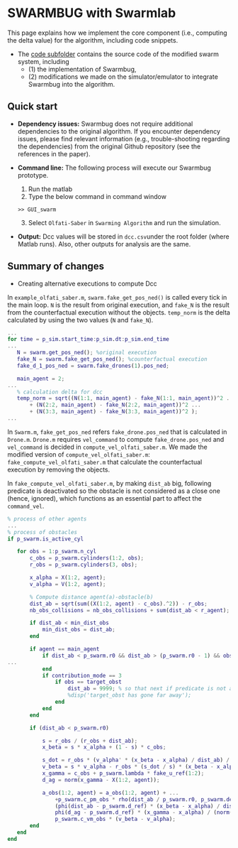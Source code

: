 # SWARMBUG with Swarmlab

This page explains how we implement the core component (i.e., computing the delta value) for the algorithm, including code snippets.

- The [code subfolder](./code) contains the source code of the modified swarm system, including
  - (1) the implementation of Swarmbug,
  - (2) modifications we made on the simulator/emulator to integrate Swarmbug into the algorithm.

## Quick start

- **Dependency issues:** Swarmbug does not require additional dependencies to the original algorithm. If you encounter dependency issues, please find relevant information (e.g., trouble-shooting regarding the dependencies) from the original Github repository (see the references in the paper).
- **Command line:** The following process will execute our Swarmbug prototype.

  1. Run the matlab
  2. Type the below command in command window

  ```
  >> GUI_swarm
  ```

  3. Select `Olfati-Saber` in `Swarming Algorithm` and run the simulation.

- **Output:** Dcc values will be stored in `dcc.csv`under the root folder (where Matlab runs). Also, other outputs for analysis are the same.

## Summary of changes

- Creating alternative executions to compute Dcc

In `example_olfati_saber.m`, `swarm.fake_get_pos_ned()` is called every tick in the main loop. `N` is the result from original execution, and `fake_N` is the result from the counterfactual execution without the objects. `temp_norm` is the delta calculated by using the two values (`N` and `fake_N`).

```matlab
...
for time = p_sim.start_time:p_sim.dt:p_sim.end_time
...
   N = swarm.get_pos_ned(); %original execution
   fake_N = swarm.fake_get_pos_ned(); %counterfactual execution
   fake_d_1_pos_ned = swarm.fake_drones(1).pos_ned;

   main_agent = 2;
...
   % calculation delta for dcc
   temp_norm = sqrt((N(1:1, main_agent) - fake_N(1:1, main_agent))^2 ...
       + (N(2:2, main_agent) - fake_N(2:2, main_agent))^2 ...
       + (N(3:3, main_agent) - fake_N(3:3, main_agent))^2 );
...
```

In `Swarm.m`, `fake_get_pos_ned` refers `fake_drone.pos_ned` that is calculated in `Drone.m`. `Drone.m` requires `vel_command` to compute `fake_drone.pos_ned` and `vel_command` is decided in `compute_vel_olfati_saber.m`.
We made the modified version of `compute_vel_olfati_saber.m`: `fake_compute_vel_olfati_saber.m` that calculate the counterfactual execution by removing the objects.

In `fake_compute_vel_olfati_saber.m`, by making `dist_ab` big, following predicate is deactivated so the obstacle is not considered as a close one (hence, ignored), which functions as an essential part to affect the `command_vel`.

```matlab
% process of other agents
...
% process of obstacles
if p_swarm.is_active_cyl

   for obs = 1:p_swarm.n_cyl
       c_obs = p_swarm.cylinders(1:2, obs);
       r_obs = p_swarm.cylinders(3, obs);

       x_alpha = X(1:2, agent);
       v_alpha = V(1:2, agent);

       % Compute distance agent(a)-obstacle(b)
       dist_ab = sqrt(sum((X(1:2, agent) - c_obs).^2)) - r_obs;
       nb_obs_collisions = nb_obs_collisions + sum(dist_ab < r_agent);

       if dist_ab < min_dist_obs
           min_dist_obs = dist_ab;
       end

       if agent == main_agent
           if dist_ab < p_swarm.r0 && dist_ab > (p_swarm.r0 - 1) && obs == 6
...
           end
           if contribution_mode == 3
               if obs == target_obst
                   dist_ab = 9999; % so that next if predicate is not activated.
                   %disp('target_obst has gone far away');
               end
           end
       end

       if (dist_ab < p_swarm.r0)

           s = r_obs / (r_obs + dist_ab);
           x_beta = s * x_alpha + (1 - s) * c_obs;

           s_dot = r_obs * (v_alpha' * (x_beta - x_alpha) / dist_ab) / (r_obs + dist_ab)^2;
           v_beta = s * v_alpha - r_obs * (s_dot / s) * (x_beta - x_alpha) / dist_ab;
           x_gamma = c_obs + p_swarm.lambda * fake_u_ref(1:2);
           d_ag = norm(x_gamma - X(1:2, agent));

           a_obs(1:2, agent) = a_obs(1:2, agent) + ...
               +p_swarm.c_pm_obs * rho(dist_ab / p_swarm.r0, p_swarm.delta, p_swarm.r, p_swarm.k) * ...
               (phi(dist_ab - p_swarm.d_ref) * (x_beta - x_alpha) / dist_ab + ...
               phi(d_ag - p_swarm.d_ref) * (x_gamma - x_alpha) / (norm(x_gamma - x_alpha))) + ...
               p_swarm.c_vm_obs * (v_beta - v_alpha);
       end
   end
end

```
